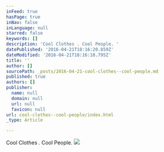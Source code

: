 ```yaml
---
inFeed: true
hasPage: true
inNav: false
inLanguage: null
starred: false
keywords: []
description: 'Cool Clothes . Cool People. '
datePublished: '2016-04-21T18:16:20.859Z'
dateModified: '2016-04-21T18:16:18.795Z'
title: ''
author: []
sourcePath: _posts/2016-04-21-cool-clothes--cool-people.md
published: true
authors: []
publisher:
  name: null
  domain: null
  url: null
  favicon: null
url: cool-clothes--cool-people/index.html
_type: Article

---
```

Cool Clothes . Cool People. ![](https://the-grid-user-content.s3-us-west-2.amazonaws.com/4a22962e-d7db-4048-bf5b-1cf3384c3857.png)